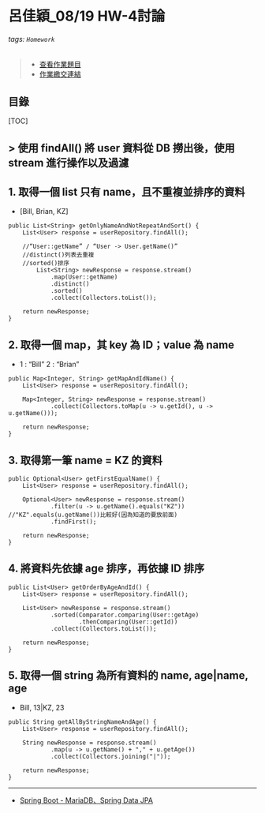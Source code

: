 # 呂佳穎_08/19 HW-4討論

###### tags: `Homework`

>- [查看作業題目](https://hackmd.io/@kazzy/S1K5Lu5R9)
>- [作業繳交連結](https://docs.google.com/spreadsheets/d/1eF2svTzyUDSU5yD7Jo5kaLVfoZgovYAjqck08a9IDwM/edit#gid=1339301770)

## 目錄
[TOC]

## > 使用 findAll() 將 user 資料從 DB 撈出後，使用 stream 進行操作以及過濾

## 1. 取得一個 list 只有 name，且不重複並排序的資料
* [Bill, Brian, KZ]

```java=
public List<String> getOnlyNameAndNotRepeatAndSort() {
    List<User> response = userRepository.findAll();

    //“User::getName” / “User -> User.getName()”
    //distinct()列表去重複
    //sorted()排序
        List<String> newResponse = response.stream()
            .map(User::getName)
            .distinct()
            .sorted()
            .collect(Collectors.toList());

    return newResponse;
}
```


## 2. 取得一個 map，其 key 為 ID；value 為 name
* 1 : “Bill”
    2 : “Brian”

```java=
public Map<Integer, String> getMapAndIdName() {
    List<User> response = userRepository.findAll();

    Map<Integer, String> newResponse = response.stream()
            .collect(Collectors.toMap(u -> u.getId(), u -> u.getName()));

    return newResponse;
}
```


## 3. 取得第一筆 name = KZ 的資料

```java=
public Optional<User> getFirstEqualName() {
    List<User> response = userRepository.findAll();

    Optional<User> newResponse = response.stream()
            .filter(u -> u.getName().equals("KZ")) //"KZ".equals(u.getName())比較好(因為知道的要放前面)
            .findFirst();

    return newResponse;
}
```

## 4. 將資料先依據 age 排序，再依據 ID 排序

```java=
public List<User> getOrderByAgeAndId() {
    List<User> response = userRepository.findAll();

    List<User> newResponse = response.stream()
            .sorted(Comparator.comparing(User::getAge)
                    .thenComparing(User::getId))
            .collect(Collectors.toList());

    return newResponse;
}
```

## 5. 取得一個 string 為所有資料的 name, age|name, age
* Bill, 13|KZ, 23

```java=
public String getAllByStringNameAndAge() {
    List<User> response = userRepository.findAll();

    String newResponse = response.stream()
            .map(u -> u.getName() + "," + u.getAge())
            .collect(Collectors.joining("|"));

    return newResponse;
}
```

---
* [Spring Boot - MariaDB、Spring Data JPA](https://hackmd.io/@IDdlPCCwQoeX-9DvmEbLyw/rylcdypRc)
